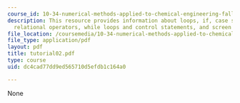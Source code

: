 ```yaml
---
course_id: 10-34-numerical-methods-applied-to-chemical-engineering-fall-2005
description: This resource provides information about loops, if, case structures and
  relational operators, while loops and control statements, and screen input/output.
file_location: /coursemedia/10-34-numerical-methods-applied-to-chemical-engineering-fall-2005/dc4cad77dd9ed565710d5efdb1c164a0_tutorial02.pdf
file_type: application/pdf
layout: pdf
title: tutorial02.pdf
type: course
uid: dc4cad77dd9ed565710d5efdb1c164a0

---
```

None